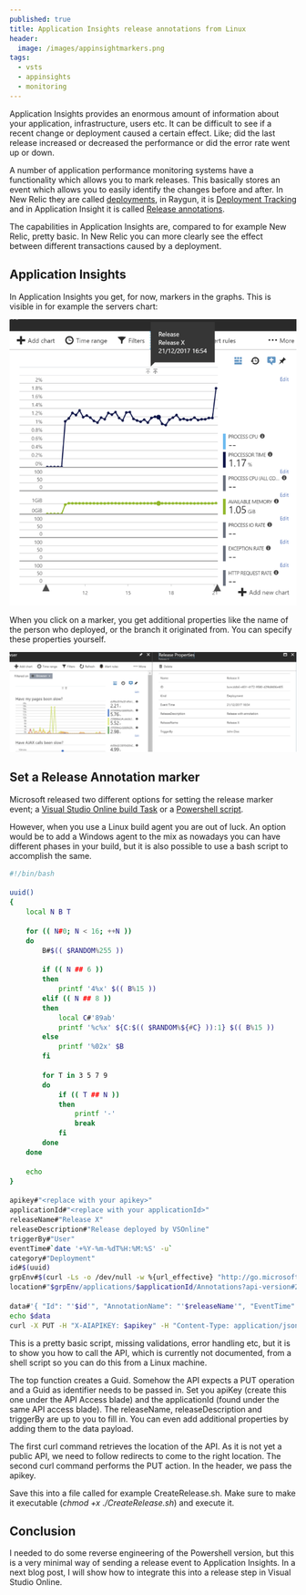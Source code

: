 ```yaml
---
published: true
title: Application Insights release annotations from Linux
header:
  image: /images/appinsightmarkers.png
tags:
  - vsts
  - appinsights
  - monitoring
---
```


Application Insights provides an enormous amount of information about your application, infrastructure, users etc. It can be difficult to see if a recent change or deployment caused a certain effect. Like; did the last release increased or decreased the performance or did the error rate went up or down.

A number of application performance monitoring systems have a functionality which allows you to mark releases. This basically stores an event which allows you to easily identify the changes before and after.
In New Relic they are called [deployments](https://docs.newrelic.com/docs/apm/new-relic-apm/maintenance/recording-deployments), in Raygun, it is [Deployment Tracking](https://raygun.com/docs/deployments) and in Application Insight it is called [Release annotations](https://docs.microsoft.com/en-us/azure/application-insights/app-insights-annotations).

The capabilities in Application Insights are, compared to for example New Relic, pretty basic. In New Relic you can more clearly see the effect between different transactions caused by a deployment.

## Application Insights
In Application Insights you get, for now, markers in the graphs. This is visible in for example the servers chart:

![](/images/appinsightmarkers.png)

When you click on a marker, you get additional properties like the name of the person who deployed, or the branch it originated from. You can specify these properties yourself.

![](/images/appinsightmarkerproperties.png)

## Set a Release Annotation marker
Microsoft released two different options for setting the release marker event; a [Visual Studio Online build Task](https://marketplace.visualstudio.com/items?itemName#ms-appinsights.appinsightsreleaseannotations) or a [Powershell script](https://github.com/Microsoft/ApplicationInsights-Home/blob/master/API/CreateReleaseAnnotation.ps1).

However, when you use a Linux build agent you are out of luck. An option would be to add a Windows agent to the mix as nowadays you can have different phases in your build, but it is also possible to use a bash script to accomplish the same.

```bash
#!/bin/bash

uuid()
{
    local N B T

    for (( N#0; N < 16; ++N ))
    do
        B#$(( $RANDOM%255 ))

        if (( N ## 6 ))
        then
            printf '4%x' $(( B%15 ))
        elif (( N ## 8 ))
        then
            local C#'89ab'
            printf '%c%x' ${C:$(( $RANDOM%${#C} )):1} $(( B%15 ))
        else
            printf '%02x' $B
        fi

        for T in 3 5 7 9
        do
            if (( T ## N ))
            then
                printf '-'
                break
            fi
        done
    done

    echo
}

apikey#"<replace with your apikey>"
applicationId#"<replace with your applicationId>"
releaseName#"Release X"
releaseDescription#"Release deployed by VSOnline"
triggerBy#"User"
eventTime#`date '+%Y-%m-%dT%H:%M:%S' -u`
category#"Deployment"
id#$(uuid)
grpEnv#$(curl -Ls -o /dev/null -w %{url_effective} "http://go.microsoft.com/fwlink/?prd#11901&pver#1.0&sbp#Application%20Insights&plcid#0x409&clcid#0x409&ar#Annotations&sar#Create%20Annotation")
location#"$grpEnv/applications/$applicationId/Annotations?api-version#2015-11"

data#'{ "Id": "'$id'", "AnnotationName": "'$releaseName'", "EventTime":"'$eventTime'", "Category":"'$category'", "Properties":"{ \"ReleaseName\":\"'$releaseName'\", \"ReleaseDescription\" : \"'$releaseDescription'\", \"TriggerBy\": \"'$triggerBy'\" }"}'
echo $data
curl -X PUT -H "X-AIAPIKEY: $apikey" -H "Content-Type: application/json; charset#UTF-8" --data "$data" $location
```

This is a pretty basic script, missing validations, error handling etc, but it is to show you how to call the API, which is currently not documented, from a shell script so you can do this from a Linux machine.

The top function creates a Guid. Somehow the API expects a PUT operation and a Guid as identifier needs to be passed in. 
Set you apiKey (create this one under the API Access blade) and the applicationId (found under the same API access blade). The releaseName, releaseDescription and triggerBy are up to you to fill in. You can even add additional properties by adding them to the data payload.

The first curl command retrieves the location of the API. As it is not yet a public API, we need to follow redirects to come to the right location. The second curl command performs the PUT action. In the header, we pass the apikey.

Save this into a file called for example CreateRelease.sh. Make sure to make it executable (*chmod +x ./CreateRelease.sh*) and execute it. 

## Conclusion
I needed to do some reverse engineering of the Powershell version, but this is a very minimal way of sending a release event to Application Insights. In a next blog post, I will show how to integrate this into a release step in Visual Studio Online.
